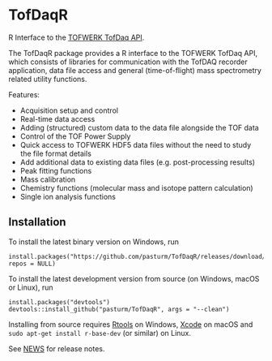 # TofDaqR
R Interface to the [TOFWERK TofDaq API](https://www.tofwerk.com/software/tofdaq/).

The TofDaqR package provides a R interface to the TOFWERK TofDaq API, which consists of libraries for communication with the TofDAQ recorder application, data file access and general (time-of-flight) mass spectrometry related utility functions. 

Features:

* Acquisition setup and control
* Real-time data access
* Adding (structured) custom data to the data file alongside the TOF data
* Control of the TOF Power Supply
* Quick access to TOFWERK HDF5 data files without the need to study the file format details
* Add additional data to existing data files (e.g. post-processing results)
* Peak fitting functions
* Mass calibration
* Chemistry functions (molecular mass and isotope pattern calculation)
* Single ion analysis functions

## Installation
To install the latest binary version on Windows, run
```
install.packages("https://github.com/pasturm/TofDaqR/releases/download/v.0.3.7/TofDaqR_0.3.7.zip", repos = NULL)
```

To install the latest development version from source (on Windows, macOS or Linux), run
```
install.packages("devtools")
devtools::install_github("pasturm/TofDaqR", args = "--clean")
```
Installing from source requires [Rtools](https://cran.r-project.org/bin/windows/Rtools/) on Windows,  [Xcode](https://developer.apple.com/xcode/) on macOS and `sudo apt-get install r-base-dev` (or similar) on Linux. 

See [NEWS](https://github.com/pasturm/TofDaqR/blob/master/NEWS) for release notes.
